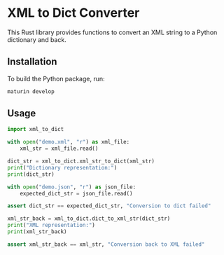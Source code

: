 # XML to Dict Converter

This Rust library provides functions to convert an XML string to a Python dictionary and back.

## Installation

To build the Python package, run:
```sh
maturin develop
```

## Usage

```python
import xml_to_dict

with open("demo.xml", "r") as xml_file:
    xml_str = xml_file.read()

dict_str = xml_to_dict.xml_str_to_dict(xml_str)
print("Dictionary representation:")
print(dict_str)

with open("demo.json", "r") as json_file:
    expected_dict_str = json_file.read()

assert dict_str == expected_dict_str, "Conversion to dict failed"

xml_str_back = xml_to_dict.dict_to_xml_str(dict_str)
print("XML representation:")
print(xml_str_back)

assert xml_str_back == xml_str, "Conversion back to XML failed"
```